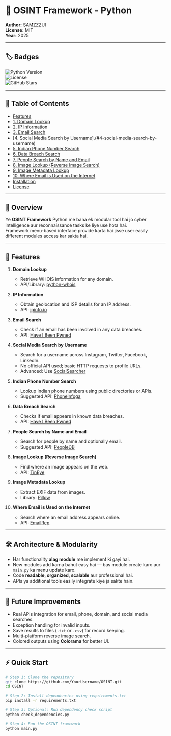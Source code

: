 # 🧩 OSINT Framework - Python

**Author:** SAMZZZUI  
**License:** MIT  
**Year:** 2025  

---

## 🏷️ Badges

![Python Version](https://img.shields.io/badge/python-3.10%2B-blue.svg)  
![License](https://img.shields.io/badge/license-MIT-green.svg)  
![GitHub Stars](https://img.shields.io/github/stars/SamzZzui/OSINT?style=social)  

---

## 📑 Table of Contents

  - [Features](#features)
  - [1. Domain Lookup](#1-domain-lookup)
  - [2. IP Information](#2-ip-information)
  - [3. Email Search](#3-email-search)
  - [4. Social Media Search by Username].(#4-social-media-search-by-username)
  - [5. Indian Phone Number Search](#5-indian-phone-number-search)
  - [6. Data Breach Search](#6-data-breach-search)
  - [7. People Search by Name and Email](#7-people-search-by-name-and-email)
  - [8. Image Lookup (Reverse Image Search)](#8-image-lookup-reverse-image-search)
  - [9. Image Metadata Lookup](#9-image-metadata-lookup)
  - [10. Where Email is Used on the Internet](#10-where-email-is-used-on-the-internet)
  - [Installation](#installation)
  - [License](#license)  

---

## 🚀 Overview

Ye **OSINT Framework** Python me bana ek modular tool hai jo cyber intelligence aur reconnaissance tasks ke liye use hota hai.  
Framework menu-based interface provide karta hai jisse user easily different modules access kar sakta hai.

---

## 🎯 Features

1. **Domain Lookup**  
   - Retrieve WHOIS information for any domain.  
   - API/Library: [python-whois](https://pypi.org/project/python-whois/)  

2. **IP Information**  
   - Obtain geolocation and ISP details for an IP address.  
   - API: [ipinfo.io](https://ipinfo.io/)  

3. **Email Search**  
   - Check if an email has been involved in any data breaches.  
   - API: [Have I Been Pwned](https://haveibeenpwned.com/API/Key)  

4. **Social Media Search by Username**  
   - Search for a username across Instagram, Twitter, Facebook, LinkedIn.  
   - No official API used; basic HTTP requests to profile URLs.  
   - Advanced: Use [SocialSearcher](https://www.social-searcher.com/)  

5. **Indian Phone Number Search**  
   - Lookup Indian phone numbers using public directories or APIs.  
   - Suggested API: [PhoneInfoga](https://github.com/PhoneInfoga/PhoneInfoga)  

6. **Data Breach Search**  
   - Checks if email appears in known data breaches.  
   - API: [Have I Been Pwned](https://haveibeenpwned.com/API/Key)  

7. **People Search by Name and Email**  
   - Search for people by name and optionally email.  
   - Suggested API: [PeopleDB](https://peopledb.io/)  

8. **Image Lookup (Reverse Image Search)**  
   - Find where an image appears on the web.  
   - API: [TinEye](https://services.tineye.com/developers/)  

9. **Image Metadata Lookup**  
   - Extract EXIF data from images.  
   - Library: [Pillow](https://pillow.readthedocs.io/)  

10. **Where Email is Used on the Internet**  
    - Search where an email address appears online.  
    - API: [EmailRep](https://emailrep.io/)  

---

## 🛠️ Architecture & Modularity

- Har functionality **alag module** me implement ki gayi hai.  
- New modules add karna bahut easy hai — bas module create karo aur `main.py` ka menu update karo.  
- Code **readable, organized, scalable** aur professional hai.  
- APIs ya additional tools easily integrate kiye ja sakte hain.

---

## 🔮 Future Improvements

- Real APIs integration for email, phone, domain, and social media searches.  
- Exception handling for invalid inputs.  
- Save results to files (`.txt` or `.csv`) for record keeping.  
- Multi-platform reverse image search.  
- Colored outputs using **Colorama** for better UI.  

---

## ⚡ Quick Start

```bash
# Step 1: Clone the repository
git clone https://github.com/YourUsername/OSINT.git
cd OSINT

# Step 2: Install dependencies using requirements.txt
pip install -r requirements.txt

# Step 3: Optional: Run dependency check script
python check_dependencies.py

# Step 4: Run the OSINT framework
python main.py